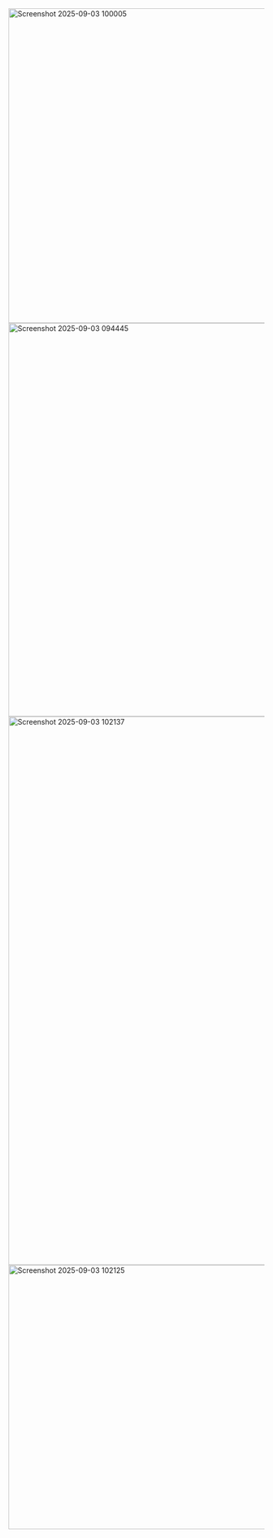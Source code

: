 <img width="1415" height="619" alt="Screenshot 2025-09-03 100005" src="https://github.com/user-attachments/assets/f67053be-6c19-487a-b484-3d5796e6b1f5" />
<img width="700" height="774" alt="Screenshot 2025-09-03 094445" src="https://github.com/user-attachments/assets/49f3fb4e-4fcf-4886-a620-b2683ffb216e" />
<img width="1919" height="1079" alt="Screenshot 2025-09-03 102137" src="https://github.com/user-attachments/assets/48a2bd80-567f-41d0-ab96-bfd2acdb98ea" />
<img width="639" height="520" alt="Screenshot 2025-09-03 102125" src="https://github.com/user-attachments/assets/8cddb80d-6199-4dda-a27b-4ef1e023ac90" />
